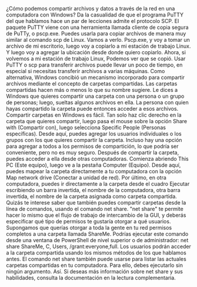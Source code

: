¿Cómo podemos compartir archivos y datos a través de la red
en una computadora con Windows? Da la casualidad de que el programa PuTTY
del que hablamos hace un par de lecciones
admite el protocolo SCP. El paquete PuTTY viene con una herramienta llamada
cliente de copia segura de PuTTy, o pscp.exe. Puedes usarla para copiar archivos de manera muy similar
al comando scp de Linux. Vamos a verlo. Pscp.exe, y voy a tomar
un archivo de mi escritorio, luego voy a copiarlo
a mi estación de trabajo Linux. Y luego voy a agregar la ubicación
desde donde quiero copiarlo. Ahora, si volvemos
a mi estación de trabajo Linux, Podemos ver que se copió. Usar PuTTY o scp para transferir archivos
puede llevar un poco de tiempo, en especial si necesitas transferir archivos
a varias máquinas. Como alternativa, Windows concibió
un mecanismo incorporado para compartir archivos mediante el concepto de carpetas compartidas. Las carpetas compartidas hacen más o menos
lo que su nombre sugiere. Le dices a Windows que quieres
compartir una carpeta con una persona o un grupo de personas;
luego, sueltas algunos archivos en ella. La persona con quien hayas compartido la carpeta
puede entonces acceder a esos archivos. Compartir carpetas en Windows es fácil. Tan solo haz clic derecho en la carpeta
que quieres compartir, luego pasa el mouse sobre la opción Share with (Compartir con),
luego selecciona Specific People (Personas específicas). Desde aquí,
puedes agregar los usuarios individuales o los grupos con los que quieres compartir la carpeta. Incluso hay una opción para agregar a todos
a los permisos de compartición, lo que podría ser conveniente,
pero no es muy seguro. Después de compartir la carpeta,
puedes acceder a ella desde otras computadoras. Comienza abriendo This PC (Este equipo),
luego ve a la pestaña Computer (Equipo). Desde aquí, puedes mapear la carpeta
directamente a tu computadora con la opción Map network drive (Conectar a unidad de red). Por último, en otra computadora, puedes ir directamente
a la carpeta desde el cuadro Ejecutar escribiendo un barra invertida,
el nombre de la computadora, otra barra invertida, el nombre de la carpeta asignada
como carpeta compartida. Quizás te interese saber que también
puedes compartir carpetas desde la línea de comandos, usando el comando net share. "net share" te permite hacer lo mismo
que el flujo de trabajo de intercambio de la GUI, y deberás especificar qué tipo de permisos
te gustaría otorgar a qué usuarios. Supongamos que querías otorgar a toda la gente en tu red
permisos completos a una carpeta llamada ShareMe. Podrías ejecutar este comando
desde una ventana de PowerShell de nivel superior o de administrador: net share ShareMe, C, Users, /grant:everyone,full. Los usuarios podrán acceder a la carpeta compartida
usando los mismos métodos de los que hablamos antes. El comando net share
también puede usarse para listar las actuales carpetas compartidas en tu computadora.
Para ello, debes ejecutarlo sin ningún argumento. Así. Si deseas más información
sobre net share y sus habilidades, consulta la documentación
en la lectura complementaria.